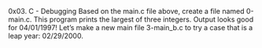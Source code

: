 0x03. C - Debugging
Based on the main.c file above, create a file named 0-main.c.
This program prints the largest of three integers.
Output looks good for 04/01/1997! Let’s make a new main file 3-main_b.c to try a case that is a leap year: 02/29/2000.
